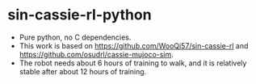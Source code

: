 # sin-cassie-rl-python

- Pure python, no C dependencies.
- This work is based on https://github.com/WooQi57/sin-cassie-rl and https://github.com/osudrl/cassie-mujoco-sim.
- The robot needs about 6 hours of training to walk, and it is relatively stable after about 12 hours of training.